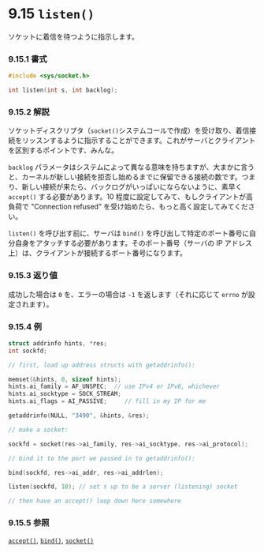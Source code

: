 # 9.15 `listen()`

ソケットに着信を待つように指示します。

### 9.15.1 書式

```c
#include <sys/socket.h>

int listen(int s, int backlog);
```

### 9.15.2 解説

ソケットディスクリプタ（`socket()`システムコールで作成）を受け取り、着信接続をリッスンするように指示することができます。これがサーバとクライアントを区別するポイントです、みんな。

`backlog` パラメータはシステムによって異なる意味を持ちますが、大まかに言うと、カーネルが新しい接続を拒否し始めるまでに保留できる接続の数です。つまり、新しい接続が来たら、バックログがいっぱいにならないように、素早く `accept()` する必要があります。10 程度に設定してみて、もしクライアントが高負荷で "Connection refused" を受け始めたら、もっと高く設定してみてください。

`listen()` を呼び出す前に、サーバは `bind()` を呼び出して特定のポート番号に自分自身をアタッチする必要があります。そのポート番号（サーバの IP アドレス上）は、クライアントが接続するポート番号になります。

### 9.15.3 返り値

成功した場合は `0` を、エラーの場合は `-1` を返します（それに応じて `errno` が設定されます）。

### 9.15.4 例

```c
struct addrinfo hints, *res;
int sockfd;

// first, load up address structs with getaddrinfo():

memset(&hints, 0, sizeof hints);
hints.ai_family = AF_UNSPEC;  // use IPv4 or IPv6, whichever
hints.ai_socktype = SOCK_STREAM;
hints.ai_flags = AI_PASSIVE;     // fill in my IP for me

getaddrinfo(NULL, "3490", &hints, &res);

// make a socket:

sockfd = socket(res->ai_family, res->ai_socktype, res->ai_protocol);

// bind it to the port we passed in to getaddrinfo():

bind(sockfd, res->ai_addr, res->ai_addrlen);

listen(sockfd, 10); // set s up to be a server (listening) socket

// then have an accept() loop down here somewhere
```

### 9.15.5 参照

[`accept()`](#acceptman), [`bind()`](#bindman), [`socket()`](#socketman)
